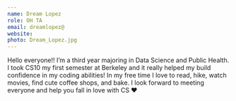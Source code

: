 ```yaml
---
name: Dream Lopez
role: OH TA
email: dreamlopez@
website: 
photo: Dream_Lopez.jpg
---
```

Hello everyone!! I’m a third year majoring in Data Science and Public Health. I took CS10 my first semester at Berkeley and it really helped my build confidence in my coding abilities! In my free time I love to read, hike, watch movies, find cute coffee shops, and bake. I look forward to meeting everyone and help you fall in love with CS ❤️
